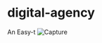 # digital-agency
An Easy-t
![Capture](https://user-images.githubusercontent.com/44953808/120903021-43120280-c64c-11eb-9913-5e1c244ede7b.PNG)
